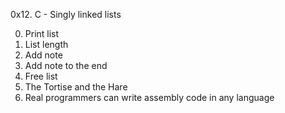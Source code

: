 0x12. C - Singly linked lists




0. Print list
1. List length
2. Add note
3. Add note to the end
4. Free list
5. The Tortise and the Hare
6. Real programmers can write assembly code in any language

